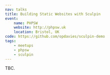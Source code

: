 ```yaml
---
nav: talks
title: Building Static Websites with Sculpin
event:
    name: PHPSW
    website: http://phpsw.uk
    location: Bristol, UK
code: https://github.com/opdavies/sculpin-demo
tags:
    - meetups
    - phpsw
    - sculpin
---
```

TBC.
